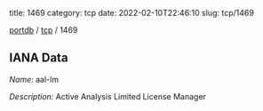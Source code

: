 title: 1469
category: tcp
date: 2022-02-10T22:46:10
slug: tcp/1469

[portdb](/) / [tcp](/category/tcp.html) / 1469


## IANA Data

_Name:_ aal-lm

_Description:_ Active Analysis Limited License Manager

